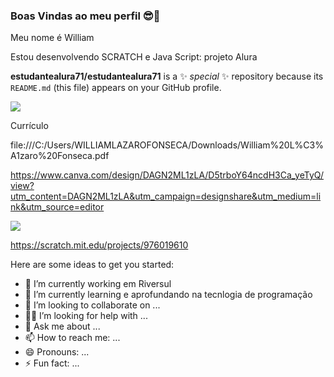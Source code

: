 ### Boas Vindas ao meu perfil 😎💙
Meu nome é William

Estou desenvolvendo SCRATCH e Java Script: projeto Alura

**estudantealura71/estudantealura71** is a ✨ _special_ ✨ repository because its `README.md` (this file) appears on your GitHub profile.

![](https://media.tenor.com/Svqb8P6sg8QAAAAM/kakashi.gif)

Currículo

file:///C:/Users/WILLIAMLAZAROFONSECA/Downloads/William%20L%C3%A1zaro%20Fonseca.pdf


https://www.canva.com/design/DAGN2ML1zLA/D5trboY64ncdH3Ca_yeTyQ/view?utm_content=DAGN2ML1zLA&utm_campaign=designshare&utm_medium=link&utm_source=editor

![](https://media.tenor.com/-G3ey1b0F70AAAAM/naruhina-naruto-x-hinata.gif )  

https://scratch.mit.edu/projects/976019610

Here are some ideas to get you started:

- 🔭 I’m currently working em  Riversul
- 🌱 I’m currently learning  e aprofundando na tecnlogia de programação
- 👯 I’m looking to collaborate on ...
- 🤔😎 I’m looking for help with ...
- 💬 Ask me about ...
- 📫 How to reach me: ...
- 😄 Pronouns: ...
- ⚡ Fun fact: ...

